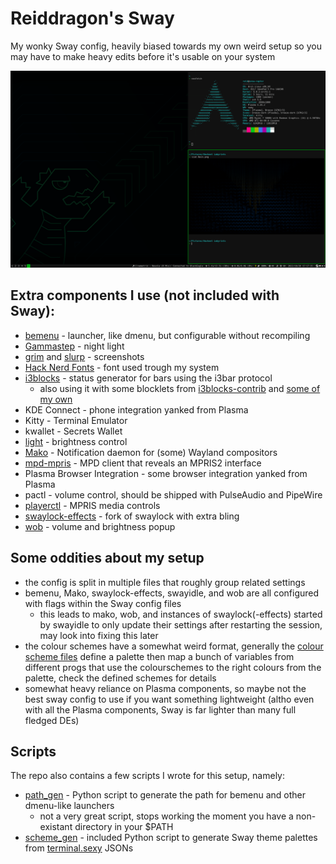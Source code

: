 # Reiddragon's Sway
My wonky Sway config, heavily biased towards my own weird setup so you may have to make heavy edits before it's usable on your system

![](img/sway.png)

## Extra components I use (not included with Sway):
- [bemenu](https://github.com/Cloudef/bemenu) - launcher, like dmenu, but configurable without recompiling
- [Gammastep](https://gitlab.com/chinstrap/gammastep) - night light
- [grim](https://github.com/emersion/grim) and [slurp](https://github.com/emersion/slurp) - screenshots
- [Hack Nerd Fonts](https://github.com/ryanoasis/nerd-fonts) - font used trough my system
- [i3blocks](https://github.com/vivien/i3blocks) - status generator for bars using the i3bar protocol
    - also using it with some blocklets from [i3blocks-contrib](https://github.com/vivien/i3blocks-contrib) and [some of my own](blocklets/)
- KDE Connect - phone integration yanked from Plasma
- Kitty - Terminal Emulator
- kwallet - Secrets Wallet
- [light](https://github.com/haikarainen/light) - brightness control
- [Mako](https://mako-project.org) - Notification daemon for (some) Wayland compositors
- [mpd-mpris](https://github.com/natsukagami/mpd-mpris) - MPD client that reveals an MPRIS2 interface
- Plasma Browser Integration - some browser integration yanked from Plasma
- pactl - volume control, should be shipped with PulseAudio and PipeWire
- [playerctl](https://github.com/altdesktop/playerctl) - MPRIS media controls
- [swaylock-effects](https://github.com/mortie/swaylock-effects) - fork of swaylock with extra bling
- [wob](https://github.com/francma/wob) - volume and brightness popup


## Some oddities about my setup
- the config is split in multiple files that roughly group related settings
- bemenu, Mako, swaylock-effects, swayidle, and wob are all configured with flags within the Sway config files
    - this leads to mako, wob, and instances of swaylock(-effects) started by swayidle to only update their settings after restarting the session, may look into fixing this later
- the colour schemes have a somewhat weird format, generally the [colour scheme files](colours/) define a palette then map a bunch of variables from different progs that use the colourschemes to the right colours from the palette, check the defined schemes for details
- somewhat heavy reliance on Plasma components, so maybe not the best sway config to use if you want something lightweight (altho even with all the Plasma components, Sway is far lighter than many full fledged DEs)

## Scripts
The repo also contains a few scripts I wrote for this setup, namely:
- [path_gen](scripts/path_gen) - Python script to generate the path for bemenu and other dmenu-like launchers
    - not a very great script, stops working the moment you have a non-existant directory in your $PATH
- [scheme_gen](scripts/scheme_gen) - included Python script to generate Sway theme palettes from [terminal.sexy](https://terminal.sexy/) JSONs

